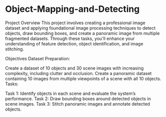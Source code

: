 # Object-Mapping-and-Detecting
Project Overview
This project involves creating a professional image dataset and applying foundational image processing techniques to detect objects, draw bounding boxes, and create a panoramic image from multiple fragmented datasets. Through these tasks, you'll enhance your understanding of feature detection, object identification, and image stitching.

Objectives
Dataset Preparation:

Create a dataset of 10 objects and 30 scene images with increasing complexity, including clutter and occlusion.
Create a panoramic dataset containing 10 images from multiple viewpoints of a scene with all 10 objects.
Tasks:

Task 1: Identify objects in each scene and evaluate the system’s performance.
Task 2: Draw bounding boxes around detected objects in scene images.
Task 3: Stitch panoramic images and annotate detected objects.
